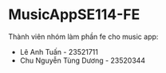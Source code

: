 # MusicAppSE114-FE

Thành viên nhóm làm phần fe cho music app:
- Lê Anh Tuấn - 23521711
- Chu Nguyễn Tùng Dương - 23520344
